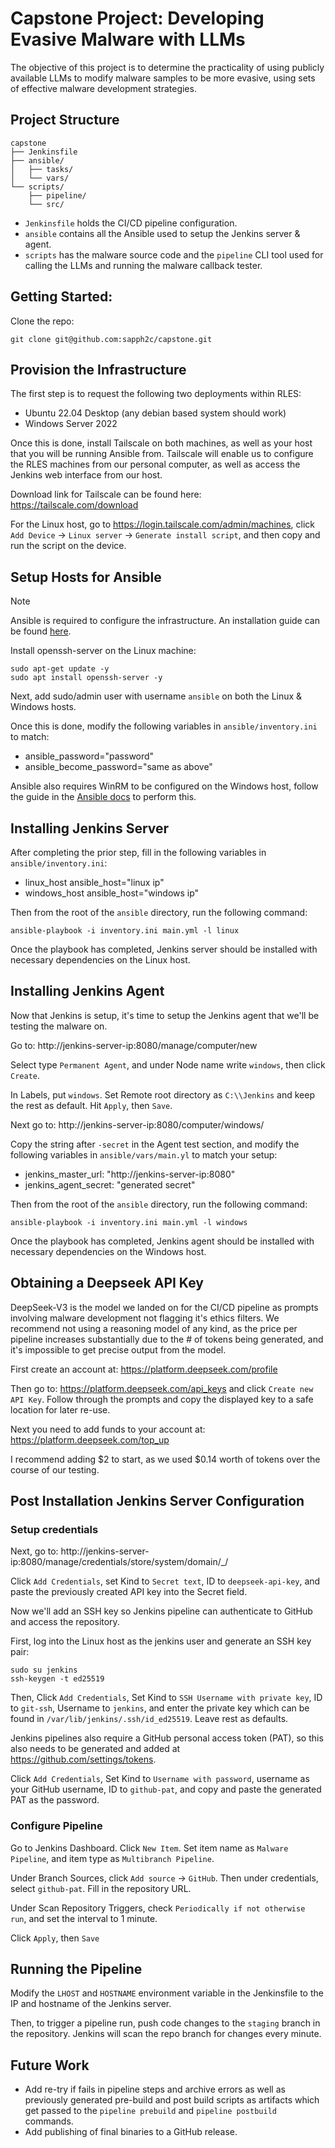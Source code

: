 # Capstone Project: Developing Evasive Malware with LLMs

The objective of this project is to determine the practicality of using publicly available LLMs to modify malware samples to be more evasive, using sets of effective malware development strategies.

## Project Structure

```
capstone
├── Jenkinsfile
├── ansible/
│   ├── tasks/
│   └── vars/
└── scripts/
    ├── pipeline/
    └── src/
```

- `Jenkinsfile` holds the CI/CD pipeline configuration.
- `ansible` contains all the Ansible used to setup the Jenkins server & agent.
- `scripts` has the malware source code and the `pipeline` CLI tool used for calling the LLMs and running the malware callback tester.

## Getting Started:

Clone the repo:
```
git clone git@github.com:sapph2c/capstone.git
```

## Provision the Infrastructure

The first step is to request the following two deployments within RLES:

- Ubuntu 22.04 Desktop (any debian based system should work)
- Windows Server 2022

Once this is done, install Tailscale on both machines, as well as your host that you will be running Ansible from. Tailscale will enable us to configure the RLES machines from our personal computer, as well as access the Jenkins web interface from our host.

Download link for Tailscale can be found here: https://tailscale.com/download

For the Linux host, go to https://login.tailscale.com/admin/machines, click `Add Device` -> `Linux server` -> `Generate install script`, and then copy and run the script on the device.

## Setup Hosts for Ansible

> [!NOTE]
> Ansible is required to configure the infrastructure. An installation guide can be found [here](https://docs.ansible.com/ansible/latest/installation_guide/index.html).

Install openssh-server on the Linux machine:

```
sudo apt-get update -y
sudo apt install openssh-server -y
```

Next, add sudo/admin user with username `ansible` on both the Linux & Windows hosts.

Once this is done, modify the following variables in `ansible/inventory.ini` to match:

- ansible_password="password"
- ansible_become_password="same as above"

Ansible also requires WinRM to be configured on the Windows host, follow the guide in the [Ansible docs](https://docs.ansible.com/ansible/latest/os_guide/windows_winrm.html) to perform this.

## Installing Jenkins Server

After completing the prior step, fill in the following variables in `ansible/inventory.ini`:

- linux_host ansible_host="linux ip"
- windows_host ansible_host="windows ip"

Then from the root of the `ansible` directory, run the following command:

```
ansible-playbook -i inventory.ini main.yml -l linux
```

Once the playbook has completed, Jenkins server should be installed with necessary dependencies on the Linux host.

## Installing Jenkins Agent

Now that Jenkins is setup, it's time to setup the Jenkins agent that we'll be testing the malware on.

Go to: http://jenkins-server-ip:8080/manage/computer/new

Select type `Permanent Agent`, and under Node name write `windows`, then click `Create`.

In Labels, put `windows`. Set Remote root directory as `C:\\Jenkins` and keep the rest as default. Hit `Apply`, then `Save`.

Next go to: http://jenkins-server-ip:8080/computer/windows/

Copy the string after `-secret` in the Agent test section, and modify the following variables in `ansible/vars/main.yl` to match your setup:

- jenkins_master_url: "http://jenkins-server-ip:8080"
- jenkins_agent_secret: "generated secret"

Then from the root of the `ansible` directory, run the following command:

```
ansible-playbook -i inventory.ini main.yml -l windows
```

Once the playbook has completed, Jenkins agent should be installed with necessary dependencies on the Windows host.

## Obtaining a Deepseek API Key

DeepSeek-V3 is the model we landed on for the CI/CD pipeline as prompts involving malware development not flagging it's ethics filters. We recommend not using a reasoning model of any kind, as the price per pipeline increases substantially due to the # of tokens being generated, and it's impossible to get precise output from the model.

First create an account at: https://platform.deepseek.com/profile

Then go to: https://platform.deepseek.com/api_keys and click `Create new API Key`. Follow through the prompts and copy the displayed key to a safe location for later re-use.

Next you need to add funds to your account at: https://platform.deepseek.com/top_up

I recommend adding $2 to start, as we used $0.14 worth of tokens over the course of our testing.

## Post Installation Jenkins Server Configuration

### Setup credentials

Next, go to: http://jenkins-server-ip:8080/manage/credentials/store/system/domain/_/

Click `Add Credentials`, set Kind to `Secret text`, ID to `deepseek-api-key`, and paste the previously created API key into the Secret field.

Now we'll add an SSH key so Jenkins pipeline can authenticate to GitHub and access the repository. 

First, log into the Linux host as the jenkins user and generate an SSH key pair:

```
sudo su jenkins
ssh-keygen -t ed25519
```

Then, Click `Add Credentials`, Set Kind to `SSH Username with private key`, ID to `git-ssh`, Username to `jenkins`, and enter the private key which can be found in `/var/lib/jenkins/.ssh/id_ed25519`. Leave rest as defaults.

Jenkins pipelines also require a GitHub personal access token (PAT), so this also needs to be generated and added at https://github.com/settings/tokens.

Click `Add Credentials`, Set Kind to `Username with password`, username as your GitHub username, ID to `github-pat`, and copy and paste the generated PAT as the password.

### Configure Pipeline

Go to Jenkins Dashboard. Click `New Item`. Set item name as `Malware Pipeline`, and item type as `Multibranch Pipeline`.

Under Branch Sources, click `Add source` -> `GitHub`. Then under credentials, select `github-pat`. Fill in the repository URL.

Under Scan Repository Triggers, check `Periodically if not otherwise run`, and set the interval to 1 minute.

Click `Apply`, then `Save`

## Running the Pipeline

Modify the `LHOST` and `HOSTNAME` environment variable in the Jenkinsfile to the IP and hostname of the Jenkins server.

Then, to trigger a pipeline run, push code changes to the `staging` branch in the repository. Jenkins will scan the repo branch for changes every minute.

## Future Work

- Add re-try if fails in pipeline steps and archive errors as well as previously generated pre-build and post build scripts as artifacts which get passed to the `pipeline prebuild` and `pipeline postbuild` commands.
- Add publishing of final binaries to a GitHub release.

